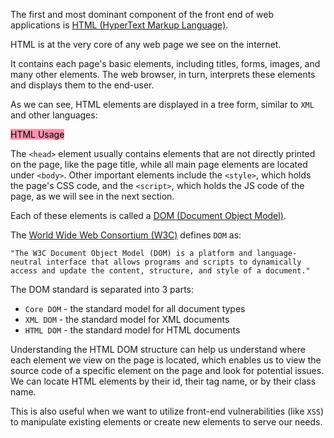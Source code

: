 The first and most dominant component of the front end of web applications is [HTML (HyperText Markup Language)](https://en.wikipedia.org/wiki/HTML). 

HTML is at the very core of any web page we see on the internet. 

It contains each page's basic elements, including titles, forms, images, and many other elements. The web browser, in turn, interprets these elements and displays them to the end-user.


As we can see, HTML elements are displayed in a tree form, similar to `XML` and other languages:



<mark style="background: #FF5582A6;"> HTML Usage</mark>

The `<head>` element usually contains elements that are not directly printed on the page, like the page title, while all main page elements are located under `<body>`. 
Other important elements include the `<style>`, which holds the page's CSS code, and the `<script>`, which holds the JS code of the page, as we will see in the next section.


Each of these elements is called a [DOM (Document Object Model)](https://en.wikipedia.org/wiki/Document_Object_Model). 


The [World Wide Web Consortium (W3C)](https://www.w3.org) defines `DOM` as:

`"The W3C Document Object Model (DOM) is a platform and language-neutral interface that allows programs and scripts to dynamically access and update the content, structure, and style of a document."`

The DOM standard is separated into 3 parts:

-   `Core DOM` - the standard model for all document types
-   `XML DOM` - the standard model for XML documents
-   `HTML DOM` - the standard model for HTML documents


Understanding the HTML DOM structure can help us understand where each element we view on the page is located, which enables us to view the source code of a specific element on the page and look for potential issues. 
We can locate HTML elements by their id, their tag name, or by their class name.

This is also useful when we want to utilize front-end vulnerabilities (like `XSS`) to manipulate existing elements or create new elements to serve our needs.